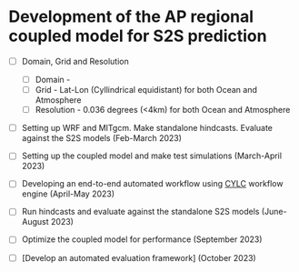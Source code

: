 # Development of the AP regional coupled model for S2S prediction

- [ ] Domain, Grid and Resolution
	- [ ] Domain -
	- [ ] Grid - Lat-Lon (Cyllindrical equidistant) for both Ocean and Atmosphere
	- [ ] Resolution - 0.036 degrees (<4km) for both Ocean and Atmosphere

- [ ] Setting up WRF and MITgcm. Make standalone hindcasts. Evaluate against the S2S models (Feb-March 2023)
- [ ] Setting up the coupled model and make test simulations (March-April 2023)
- [ ] Developing an end-to-end automated workflow using [CYLC](https://cylc.github.io) workflow engine (April-May 2023)
- [ ] Run hindcasts and evaluate against the standalone S2S models (June-August 2023)
- [ ] Optimize the coupled model for performance (September 2023)
- [ ] [Develop an automated evaluation framework] (October 2023)

